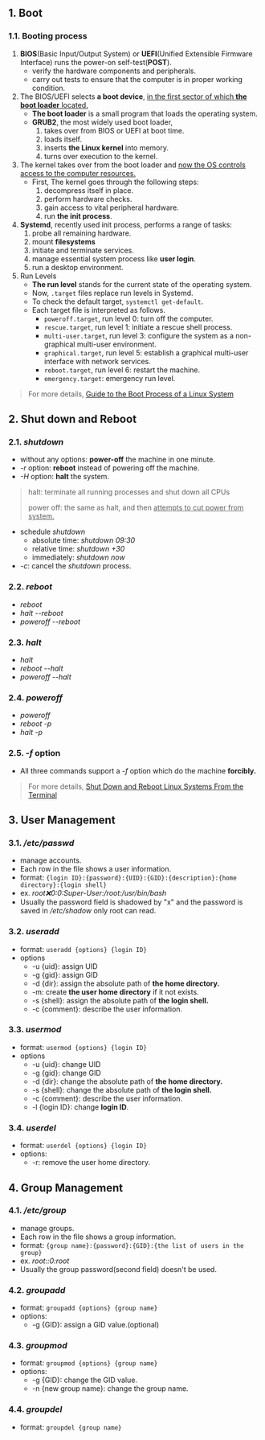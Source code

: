 ## 1. Boot

### 1.1. Booting process
1. **BIOS**(Basic Input/Output System) or **UEFI**(Unified Extensible Firmware Interface) runs the power-on self-test(**POST**).
	- verify the hardware components and peripherals.
	- carry out tests to ensure that the computer is in proper working condition.
2. The BIOS/UEFI selects **a boot device**, <u>in the first sector of which <b>the boot loader</b> located.</u>
	- **The boot loader** is a small program that loads the operating system.
	- **GRUB2**, the most widely used boot loader, 
		1. takes over from BIOS or UEFI  at boot time.
		2. loads itself.
		3. inserts **the Linux kernel** into memory.
		4. turns over execution to the kernel.
3. The kernel takes over from the boot loader and <u>now the OS controls access to the computer resources.</u>
	- First, The kernel goes through the following steps:
		1. decompress itself in place.
		2. perform hardware checks.
		3. gain access to vital peripheral hardware.
		4. run **the init process**.
4. **Systemd**, recently used init process, performs a range of tasks:
	1. probe all remaining hardware.
	2. mount **filesystems**
	3. initiate and terminate services.
	4. manage essential system process like **user login**.
	5. run a desktop environment.
5. Run Levels
	- **The run level** stands for the current state of the operating system.
	- Now, `.target` files replace run levels in Systemd.
	- To check the default target, `systemctl get-default`.
	- Each target file is interpreted as follows.
		- `poweroff.target`, run level 0: turn off the computer.
		- `rescue.target`, run level 1: initiate a rescue shell process.
		- `multi-user.target`, run level 3: configure the system as a non-graphical multi-user environment.
		- `graphical.target`, run level 5: establish a graphical multi-user interface with network services.
		- `reboot.target`, run level 6: restart the machine.
		- `emergency.target`: emergency run level.

> For more details, [Guide to the Boot Process of a Linux System](https://www.baeldung.com/linux/boot-process)

## 2. Shut down and Reboot

### 2.1. *shutdown*
- without any options: **power-off** the machine in one minute.
- *-r* option: **reboot** instead of powering off the machine.
- *-H* option: **halt** the system.
> halt: terminate all running processes and shut down all CPUs
> 
> power off: the same as halt, and then <u>attempts to cut power from system.</u>
- schedule *shutdown*
	- absolute time: *shutdown 09:30*
	- relative time: *shutdown +30*
	- immediately: *shutdown now*
- *-c*: cancel the *shutdown* process.

### 2.2. *reboot*
- *reboot*
- *halt --reboot*
- *poweroff --reboot*

### 2.3. *halt*
- *halt*
- *reboot --halt*
- *poweroff --halt*

### 2.4. *poweroff*
- *poweroff*
- *reboot -p*
- *halt -p*

### 2.5. *-f* option
- All three commands support a *-f* option which do the machine **forcibly.**

> For more details, [Shut Down and Reboot Linux Systems From the Terminal](https://www.baeldung.com/linux/shutdown-reboot-from-terminal)

## 3. User Management

### 3.1. */etc/passwd*
- manage accounts.
- Each row in the file shows a user information.
- format: `{login ID}:{password}:{UID}:{GID}:{description}:{home directory}:{login shell}`
- ex. *root:x:0:0:Super-User:/root:/usr/bin/bash*
- Usually the password field is shadowed by "x" and the password is saved in */etc/shadow* only root can read.

### 3.2. *useradd*
- format: `useradd {options} {login ID}`
- options
	- -u {uid}: assign UID
	- -g {gid}: assign GID
	- -d {dir}: assign the absolute path of **the home directory.**
	- -m: create **the user home directory** if it not exists.
	- -s {shell}: assign the absolute path of **the login shell.**
	- -c {comment}: describe the user information.

### 3.3. *usermod*
- format: `usermod {options} {login ID}`
- options
	- -u {uid}: change UID
	- -g {gid}: change GID
	- -d {dir}: change the absolute path of **the home directory.**
	- -s {shell}: change the absolute path of **the login shell.**
	- -c {comment}: describe the user information.
	- -l {login ID}: change **login ID**.

### 3.4. *userdel*
- format: `userdel {options} {login ID}`
- options:
	- -r: remove the user home directory.

## 4. Group Management

### 4.1. */etc/group*
- manage groups.
- Each row in the file shows a group information.
- format: `{group name}:{password}:{GID}:{the list of users in the group}`
- ex. *root::0:root*
- Usually the group password(second field) doesn't be used.

### 4.2. *groupadd*
- format: `groupadd {options} {group name}`
- options:
	- -g {GID}: assign a GID value.(optional)

### 4.3. *groupmod*
- format: `groupmod {options} {group name}`
- options:
	- -g {GID}: change the GID value.
	- -n {new group name}: change the group name.

### 4.4. *groupdel*
- format: `groupdel {group name}`